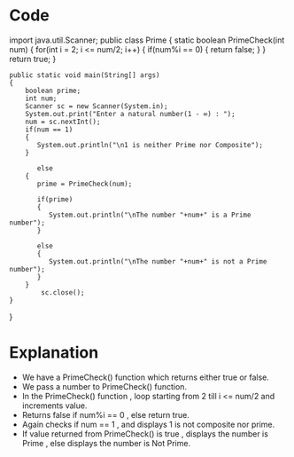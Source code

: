 # Code


import java.util.Scanner;
public class Prime
{
    static boolean PrimeCheck(int num) 
    {
        for(int i = 2; i <= num/2; i++) 
        {
           if(num%i == 0) 
           {
              return false;
           }
        }
        return true;
    }
    
    public static void main(String[] args) 
    {
        boolean prime;
        int num;
        Scanner sc = new Scanner(System.in);
        System.out.print("Enter a natural number(1 - ∞) : ");
        num = sc.nextInt();
        if(num == 1) 
        {
           System.out.println("\n1 is neither Prime nor Composite");
        } 
        
           else 
        {
           prime = PrimeCheck(num);
           
           if(prime) 
           {
              System.out.println("\nThe number "+num+" is a Prime number");
           }
           
           else 
           {
              System.out.println("\nThe number "+num+" is not a Prime number");
           }
        }
            sc.close();
    }
}


# Explanation

- We have a PrimeCheck() function which returns either true or false.
- We pass a number to PrimeCheck() function.
- In the PrimeCheck() function , loop starting from 2 till i <= num/2 and increments value.
- Returns false if num%i == 0 , else return true.
- Again checks if num == 1 , and displays 1 is not composite nor prime.
- If value returned from PrimeCheck() is true , displays the number is Prime , else displays the number is Not Prime.
